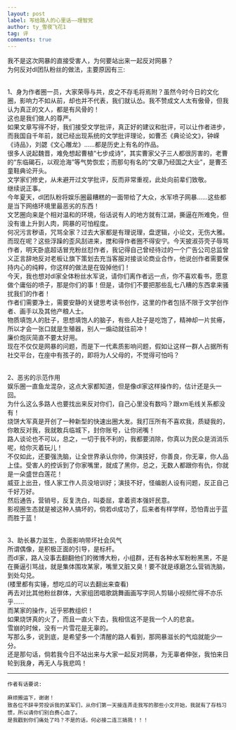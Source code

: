 ```yaml
---
layout: post
label: 写给路人的心里话——理智党
author: ty_雪夜飞花1
tag: 评
comments: true
---
```


我不是这次网暴的直接受害人，为何要站出来一起反对网暴？
<br>为何反对dl团队粉丝的做法，主要原因有三:

<br>1、身为作者圈一员，大家荣辱与共，皮之不存毛将焉附？虽然今时今日的文化圈，影响力不如从前，却也并不代表，我们就认怂。我不赞成文人太有傲骨，但我认为真正的文人，都是有风骨的！
<br>这也是我们做人的尊严。
<br>如果文章写得不好，我们接受文学批评，真正好的建议和批评，可以让作者进步，而我国自千年前，就已经出现系统的文学批评理论，如曹丕《典论论文》，钟嵘《诗品》，刘勰《文心雕龙》……都是历史上有名的作品。
<br>很多人说起魏晋，难免想起曹植“七步成诗”，其实曹家父子三人都很厉害的，老曹的“东临碣石，以观沧海”等气势恢宏；而那句有名的“文章乃经国之大业”，是曹丕童鞋典论开头。
<br>文学家们修史，从未避开过文学批评，反而非常重视，此处向前辈们致敬。
<br>继续说正事。
<br>今年夏天，dl团队粉将娱乐圈最糟糕的一面带给了大众，水军喷子网暴……这些都是当下网络环境里最恶劣的东西！
<br>文艺圈向来是个相对温和的环境，俗话说有人的地方就有江湖，撕逼在所难免，但没有谁上升到人肉，网暴的可怕程度。
<br>何况污言秽语，咒骂全家？过去大家都是有理说理，盘逻辑，小论文，无伤大雅。
<br>而现在呢？这些浮躁的歪风刮进来，搅和得作者圈不得安宁。今天披淑芬壳子辱骂作者，明天卧底超话冒充粉丝怼作者，我记得自己曾经待过的一个广告公司总监曾义正言辞地反对老板让旗下策划去充当客服对接谈论商业合作，他说创作者需要保持内心的纯粹，你这样的做法是在毁掉他们！
<br>今天，我也想对dl家全体粉丝水军说，请你们离作者远一点，你不喜欢看书，愿意做个庸俗的喷子，那是你们的事！但是，请你们不要把那些乱七八糟的东西拿来骚扰我们的作者！
<br>作者们需要净土，需要安静的关键思考读书创作，这里的作者包括不限于文学创作者、画手以及其他产粮人士。
<br>物质填饱人的肚子，思想填饱人的脑子，有些人肚子是吃饱了，精神却一片贫瘠，所以才会一张口就是生殖器，别人一煽动就往前冲！
<br>廉价炮灰简直不要太好用。
<br>现在不仅仅是网暴的问题，而是下一代素质影响问题，假如让这样一群人占据所有社交平台，在座中有孩子的，即将为人父母的，不觉得可怕吗？

<br>2、恶劣的示范作用
<br>娱乐圈一直鱼龙混杂，这点大家都知道，但是像dl家这样操作的，估计还是头一回。
<br>为什么这么多路人也要找出来反对你们，自己心里没有数吗？跟xm毛线关系都没有！
<br>烧饼大军真是开创了一种新型的快速出圈大发。我打压所有不喜欢我，质疑我的，你敢反对我，我就敢兵临城下，封你账号，让你闭嘴！
<br>路人谈论也不可以，总之，一切于我不利的，我都要消除，你真以为民众是消消乐呢，给你灭着玩儿！
<br>不仅如此，还要强洗脑，让全世界承认你帅，你演技好，你善良，你无辜，你人品上佳。受害人的控诉到了你家嘴里，就成了黑你，总之，无数人都跟你有仇，你就是一朵盛世白莲花！
<br>威亚上出丑，怪人家工作人员没培训好；演技不好，怪编剧人设有问题，反正自己千好万好。
<br>然后通告，营销号，反复洗白，叫委屈，拿着资本强奸民意。
<br>影视圈生态就是被这种人搞坏的，倘若dl成功了，后来者有样学样，恐怕青出于蓝而胜于蓝！

<br>3、助长暴力滋生，负面影响带坏社会风气
<br>所谓偶像，是积极正面的引导，是标杆。
<br>而dl家，路人没事去翻翻他们的微博大粉，小组群，还有各种水军粉粉黑黑，不是在撕逼引骂战，就是集体围攻某家，嘴里又脏又臭！要不就是琢磨怎么营销洗脑，到处勾兑。
<br>(楼里都有实锤，想吃瓜的可以去翻出来查看)
<br>再去对比其他粉丝群体，大家组团唱歌跳舞画画写字同人剪辑小视频忙得不亦乐乎……
<br>而某家的操作，近乎邪教组织！
<br>如果烧饼真的火了，而且一直火下去，我相信这不是我一个人的悲哀。
<br>雪崩的时候，没有一片雪花是无辜的。
<br>写那么多，说到底，是希望多一个清醒的路人看到，那网暴滋长的气焰就能少一分。
<br>还是那句话，倘若我今日不站出来与大家一起反对网暴，为无辜者伸张，我怕来日轮到我身，再无人与我悲鸣！

---

    作者有话要说:
    
    麻烦搬运下，谢谢！
    致各位不辞辛劳投诉我的某军们，从你们第一天接连弄走我写的那些小文开始，我就有了存档习惯，所以请你们别白费心血了。
    是我戳到你们痛处了吗？不是的话，何必接二连三搞我！！！